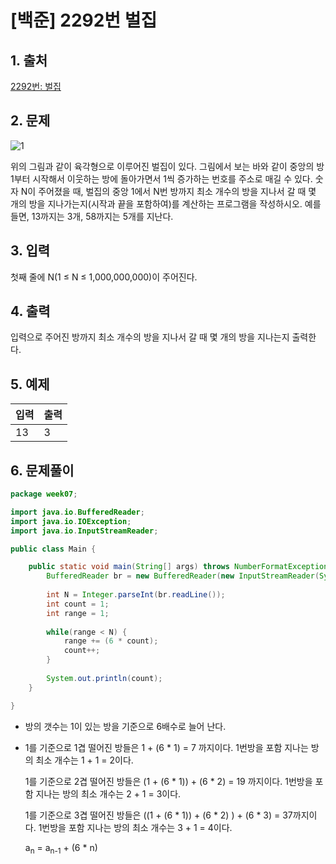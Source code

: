 # [백준] 2292번 벌집

## 1. 출처

[2292번: 벌집](https://www.acmicpc.net/problem/2292)

## 2. 문제

![1](https://user-images.githubusercontent.com/97429679/166161505-12783a73-cf9c-4b60-a9ae-02cfd1dd9aaa.png)

위의 그림과 같이 육각형으로 이루어진 벌집이 있다. 그림에서 보는 바와 같이 중앙의 방 1부터 시작해서 이웃하는 방에 돌아가면서 1씩 증가하는 번호를 주소로 매길 수 있다. 숫자 N이 주어졌을 때, 벌집의 중앙 1에서 N번 방까지 최소 개수의 방을 지나서 갈 때 몇 개의 방을 지나가는지(시작과 끝을 포함하여)를 계산하는 프로그램을 작성하시오. 예를 들면, 13까지는 3개, 58까지는 5개를 지난다.

## 3. 입력

첫째 줄에 N(1 ≤ N ≤ 1,000,000,000)이 주어진다.

## 4. 출력

입력으로 주어진 방까지 최소 개수의 방을 지나서 갈 때 몇 개의 방을 지나는지 출력한다.

## 5. 예제

| 입력 | 출력 |
| --- | --- |
| 13 | 3 |

## 6. 문제풀이

```java
package week07;

import java.io.BufferedReader;
import java.io.IOException;
import java.io.InputStreamReader;

public class Main {

	public static void main(String[] args) throws NumberFormatException, IOException {
		BufferedReader br = new BufferedReader(new InputStreamReader(System.in));
		
		int N = Integer.parseInt(br.readLine());
		int count = 1;
		int range = 1;
		
		while(range < N) {
			range += (6 * count);
			count++;
		}
		
		System.out.println(count);
	}

}
```

- 방의 갯수는 1이 있는 방을 기준으로 6배수로 늘어 난다.
- 1를 기준으로 1겹 떨어진 방들은 1 + (6 * 1) = 7 까지이다. 1번방을 포함 지나는 방의 최소 개수는 1 + 1 = 2이다.
    
    1를 기준으로 2겹 떨어진 방들은 (1 + (6 * 1)) + (6 * 2) = 19 까지이다. 1번방을 포함 지나는 방의 최소 개수는 2 + 1 = 3이다. 
    
    1를 기준으로 3겹 떨어진 방들은 ((1 + (6 * 1)) + (6 * 2) ) + (6 * 3) = 37까지이다. 1번방을 포함 지나는 방의 최소 개수는 3 + 1 = 4이다. 
    
    a<sub>n</sub> = a<sub>n-1</sub> + (6 * n)
